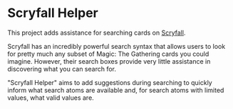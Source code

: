 # Scryfall Helper

This project adds assistance for searching cards on
[Scryfall](https://scryfall.com/).

Scryfall has an incredibly powerful search syntax that allows users to look for
pretty much any subset of Magic: The Gathering cards you could imagine. However,
their search boxes provide very little assistance in discovering what you can
search for.

"Scryfall Helper" aims to add suggestions during searching to quickly inform
what search atoms are available and, for search atoms with limited values, what
valid values are.
